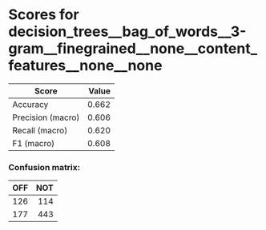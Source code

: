 # Scores for decision_trees__bag_of_words__3-gram__finegrained__none__content_features__none__none
|      Score      |Value|
|-----------------|----:|
|Accuracy         |0.662|
|Precision (macro)|0.606|
|Recall (macro)   |0.620|
|F1 (macro)       |0.608|

### Confusion matrix:
|OFF|NOT|
|--:|--:|
|126|114|
|177|443|
